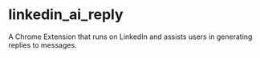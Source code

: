 # linkedin_ai_reply
A Chrome Extension that runs on LinkedIn and assists users in generating replies to messages.
